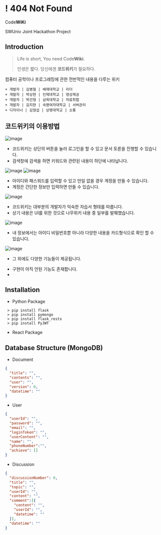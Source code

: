 # ! 404 Not Found
Code**WiKi**

SWUniv Joint Hackathon Project

## Introduction
> Life is short, You need Code**Wiki**.
> 
> 인생은 짧다. 당신에겐 **코드위키**가 필요하다.

컴퓨터 공학이나 프로그래밍에 관한 전반적인 내용을 다루는 위키


```asciidoc
+ 개발자 | 김병철 | 배재대학교 | 리더
+ 개발자 | 박상현 | 인제대학교 | 영상제공
+ 개발자 | 박건형 | 삼육대학교 | 자료취합
+ 개발자 | 김지현 | 숙명여자대학교 | 서버관리
+ 디자이너 | 김형섭 | 상명대학교 | 소통
```

## 코드위키의 이용방법
![image](https://user-images.githubusercontent.com/87464704/175434248-99883e87-1ea0-4b5e-9a68-d4c8bdb8040a.png)
- 코드위키는 상단의 버튼을 눌러 로그인을 할 수 있고 문서 토론을 진행할 수 있습니다.
- 검색창에 검색을 하면 키워드와 관련된 내용이 하단에 나타납니다.

![image](https://user-images.githubusercontent.com/87464704/175434542-a61f2d0a-7ceb-4f02-bd87-8bfff5686742.png)
![image](https://user-images.githubusercontent.com/87464704/175434790-6feef5ce-7cf4-4ae5-aa8c-9bb09017d355.png)

- 아이디와 패스워드를 입력할 수 있고 만일 없을 경우 계정을 만들 수 있습니다.
- 계정은 간단한 정보만 입력하면 만들 수 있습니다.

![image](https://user-images.githubusercontent.com/87464704/175434966-c7bf13dd-69f4-46b0-affe-4983b6e68f1e.png)
- 코드위키는 대부분의 개발자가 익숙한 자습서 형태를 따릅니다.
- 상기 내용은 UI를 위한 것으로 나무위키 내용 중 일부를 발췌했습니다.

![image](https://user-images.githubusercontent.com/87464704/175435228-d4886838-5403-4d04-a3ab-c8d18a9b03cc.png)
- 내 정보에서는 아이디 비밀번호뿐 아니라 다양한 내용을 카드형식으로 확인 할 수 있습니다.

![image](https://user-images.githubusercontent.com/87464704/175435296-c438b971-a88d-4a5a-a497-0d6fc46547dd.png)
- 그 외에도 다양한 기능들이 제공됩니다.

+ 구현이 아직 안된 기능도 존재합니다.
+ 
## Installation
* Python Package
```console
 > pip install flask
 > pip install pymongo
 > pip install flask_restx
 > pip install PyJWT
```
* React Package


## Database Structure (MongoDB)
* Document
```json
{
  "title": "", 
  "contents": "",
  "user": "",
  "version": 0,
  "datetime": ""
}
```
* User
```json
{
  "userId": "",
  "password": "",
  "email": "",
  "loginToken": "",
  "userContent": "",
  "name": "",
  "phoneNumber":"",
  "achieve": []
}
```
* Discussion
```json
{
  "discussionNumber": 0,
  "title": "",
  "topic": "",
  "userId": "",
  "content": "",
  "comment":[{
    "content": "",
    "userId": "",
    "datetime": ""
  }],
  "datetime": ""
}
```
